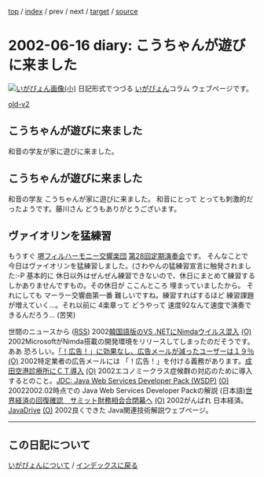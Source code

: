 [top](https://igapyon.github.io/diary/) 
 / [index](https://igapyon.github.io/diary/2002/index.html) 
 / prev 
 / next 
 / [target](https://igapyon.github.io/diary/2002/ig020616.html) 
 / [source](https://github.com/igapyon/diary/blob/gh-pages/2002/ig020616.html.src.md) 

2002-06-16 diary: こうちゃんが遊びに来ました
=====================================================================================================
[![いがぴょん画像(小)](https://igapyon.github.io/diary/images/iga200306s.jpg "いがぴょん")](https://igapyon.github.io/diary/memo/memoigapyon.html) 日記形式でつづる [いがぴょん](https://igapyon.github.io/diary/memo/memoigapyon.html)コラム ウェブページです。

[old-v2](ig020616-orig.html)

## こうちゃんが遊びに来ました

和音の学友が家に遊びに来ました。






## こうちゃんが遊びに来ました


和音の学友 こうちゃんが家に遊びに来ました。
和音にとって とっても刺激的だったようです。藤川さん どうもありがとうございます。

## ヴァイオリンを猛練習


もうすぐ [堺フィルハーモニー交響楽団](http://orchestra.musicinfo.co.jp/~sakai-ph/) [第28回定期演奏会](http://orchestra.musicinfo.co.jp/~sakai-ph/reguler.html)です。
そんなことで 今日はヴァイオリンを猛練習しました。(さわやんの猛練習宣言に触発されました:-P
基本的に 休日以外はぜんぜん練習できないので、休日にまとめて練習するしかありませんですもの。その休日が
ここんところ 埋まっていましたから。
それにしても マーラー交響曲第一番 難しいですね。練習すればするほど 練習課題が増えていく…。それ以前に
4楽章って どうやって 速度92なんて速度で演奏できるんだろう… (苦笑)



世間のニュースから ([RSS](ig020616-news.xml)) 2002[韓国語版のVS .NETにNimdaウイルス混入](http://www.zdnet.co.jp/news/0206/15/nebt_03.html) [(O)](http://www.zdnet.co.jp/news/0206/15/nebt_03.html) 2002MicrosoftがNimda搭載の開発環境をリリースしてしまったのだそうです。ああ 恐ろしい。[「！広告！」に効果なし、広告メールが減ったユーザーは１９％](http://japan.internet.com/research/20020612/1.html) [(O)](http://japan.internet.com/research/20020612/1.html) 2002特定業者の広告メールには 「！広告！」を付ける義務があります。[成田空港診療所にＣＴ導入](http://www.nhk.or.jp/news/2002/06/16/grri84000000cw5l.html) [(O)](http://www.nhk.or.jp/news/2002/06/16/grri84000000cw5l.html) 2002エコノミークラス症候群の対応のために導入するとのこと。[JDC: Java Web Services Developer Pack (WSDP)](http://jdc.sun.co.jp/technicalArticles/WSPack/) [(O)](http://jdc.sun.co.jp/technicalArticles/WSPack/) 20022002.02時点での Java Web Services Developer Packの解説 (日本語)[世界経済の回復確認　サミット財務相会合閉幕へ](http://www.asahi.com/business/update/0615/008.html) [(O)](http://www.asahi.com/business/update/0615/008.html) 2002がんばれ 日本経済。[JavaDrive](http://www.javadrive.jp/) [(O)](http://www.javadrive.jp/) 2002良くできた Java関連技術解説ウェブページ。


----------------------------------------------------------------------------------------------------

## この日記について
[いがぴょんについて](https://igapyon.github.io/diary/memo/memoigapyon.html) / [インデックスに戻る](https://igapyon.github.io/diary/idxall.html)
